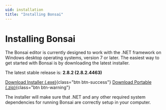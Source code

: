 ```yaml
---
uid: installation
title: "Installing Bonsai"
---
```


# Installing Bonsai

The Bonsai editor is currently designed to work with the .NET framework on Windows desktop operating systems, version 7 or later. The easiest way to get started with Bonsai is by downloading the latest installer.

The latest stable release is: **2.8.2 (2.8.2.4463)**

[<i class="fa fa-download"></i> Download Installer (.exe)](https://github.com/bonsai-rx/bonsai/releases/download/2.8.2/Bonsai-2.8.2.exe){class="btn btn-success"}
[<i class="fa fa-download"></i> Download Portable (.zip)](https://github.com/bonsai-rx/bonsai/releases/download/2.8.2/Bonsai.zip){class="btn btn-warning"}

The installer will make sure that .NET and any other required system dependencies for running Bonsai are correctly setup in your computer.